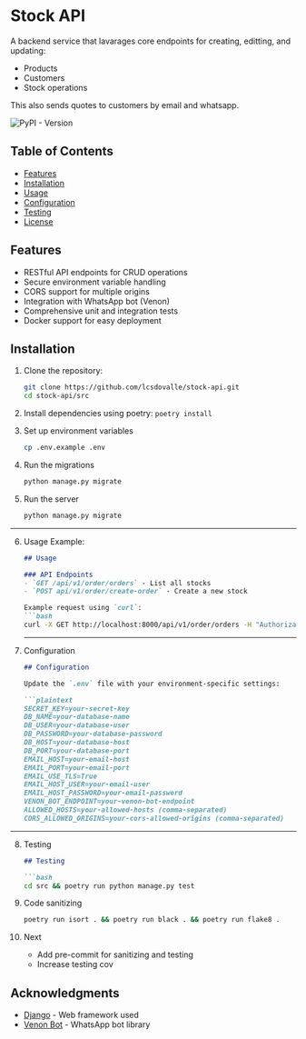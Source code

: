 
# Stock API

A backend service that lavarages core endpoints for creating, editting, and updating:
- Products
- Customers
- Stock operations

This also sends quotes to customers by email and whatsapp.

![PyPI - Version](https://img.shields.io/pypi/v/django)


## Table of Contents
- [Features](#features)
- [Installation](#installation)
- [Usage](#usage)
- [Configuration](#configuration)
- [Testing](#testing)
- [License](#license)

## Features
- RESTful API endpoints for CRUD operations
- Secure environment variable handling
- CORS support for multiple origins
- Integration with WhatsApp bot (Venon)
- Comprehensive unit and integration tests
- Docker support for easy deployment


## Installation

1. Clone the repository:
   ```bash
   git clone https://github.com/lcsdovalle/stock-api.git
   cd stock-api/src

2. Install dependencies using poetry:
    `poetry install`

3. Set up environment variables
    ```bash
    cp .env.example .env

4. Run the migrations
    ```bash
    python manage.py migrate
5. Run the server
    ```bash
    python manage.py migrate

---

6. Usage
    Example:
    ```markdown
    ## Usage

    ### API Endpoints
    - `GET /api/v1/order/orders` - List all stocks
    - `POST api/v1/order/create-order` - Create a new stock

    Example request using `curl`:
    ```bash
    curl -X GET http://localhost:8000/api/v1/order/orders -H "Authorization: Bearer <your_token>"
    ```
    ---


7. Configuration
    ```markdown
    ## Configuration

    Update the `.env` file with your environment-specific settings:

    ```plaintext
    SECRET_KEY=your-secret-key
    DB_NAME=your-database-name
    DB_USER=your-database-user
    DB_PASSWORD=your-database-password
    DB_HOST=your-database-host
    DB_PORT=your-database-port
    EMAIL_HOST=your-email-host
    EMAIL_PORT=your-email-port
    EMAIL_USE_TLS=True
    EMAIL_HOST_USER=your-email-user
    EMAIL_HOST_PASSWORD=your-email-password
    VENON_BOT_ENDPOINT=your-venon-bot-endpoint
    ALLOWED_HOSTS=your-allowed-hosts (comma-separated)
    CORS_ALLOWED_ORIGINS=your-cors-allowed-origins (comma-separated)
    ```

---

8. Testing

    ```markdown
    ## Testing

    ```bash
    cd src && poetry run python manage.py test
    ```

9. Code sanitizing
    ```bash
    poetry run isort . && poetry run black . && poetry run flake8 .

10. Next
    - Add pre-commit for sanitizing and testing
    - Increase testing cov

## Acknowledgments

- [Django](https://www.djangoproject.com/) - Web framework used
- [Venon Bot](https://github.com/orkestral/venom) - WhatsApp bot library